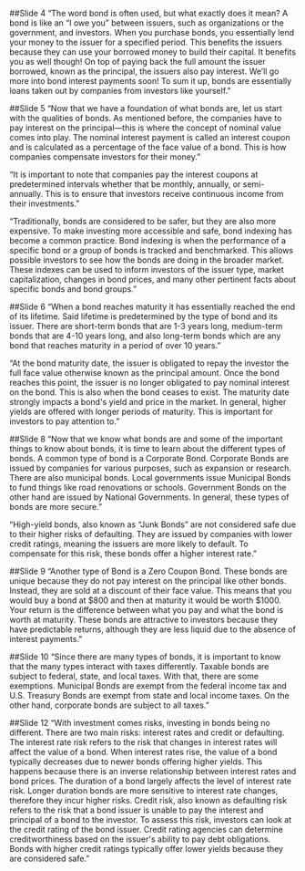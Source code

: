 ##Slide 4
“The word bond is often used, but what exactly does it mean? A bond is like an “I owe you” between issuers, such as organizations or the government, and investors. When you purchase bonds, you essentially lend your money to the issuer for a specified period. This benefits the issuers because they can use your borrowed money to build their capital. It benefits you as well though! On top of paying back the full amount the issuer borrowed, known as the principal, the issuers also pay interest. We’ll go more into bond interest payments soon! To sum it up, bonds are essentially loans taken out by companies from investors like yourself.”

##Slide 5
“Now that we have a foundation of what bonds are, let us start with the qualities of bonds. As mentioned before, the companies have to pay interest on the principal—this is where the concept of nominal value comes into play. The nominal interest payment is called an interest coupon and is calculated as a percentage of the face value of a bond. This is how companies compensate investors for their money.”

“It is important to note that companies pay the interest coupons at predetermined intervals whether that be monthly, annually, or semi-annually. This is to ensure that investors receive continuous income from their investments.”

“Traditionally, bonds are considered to be safer, but they are also more expensive. To make investing more accessible and safe, bond indexing has become a common practice. Bond indexing is when the performance of a specific bond or a group of bonds is tracked and benchmarked. This allows possible investors to see how the bonds are doing in the broader market. These indexes can be used to inform investors of the issuer type, market capitalization, changes in bond prices, and many other pertinent facts about specific bonds and bond groups.”

##Slide 6
“When a bond reaches maturity it has essentially reached the end of its lifetime. Said lifetime is predetermined by the type of bond and its issuer. There are short-term bonds that are 1-3 years long, medium-term bonds that are 4-10 years long, and also long-term bonds which are any bond that reaches maturity in a period of over 10 years.”

“At the bond maturity date, the issuer is obligated to repay the investor the full face value otherwise known as the principal amount. Once the bond reaches this point, the issuer is no longer obligated to pay nominal interest on the bond. This is also when the bond ceases to exist. The maturity date strongly impacts a bond's yield and price in the market. In general, higher yields are offered with longer periods of maturity. This is important for investors to pay attention to.”

##Slide 8
“Now that we know what bonds are and some of the important things to know about bonds, it is time to learn about the different types of bonds. A common type of bond is a Corporate Bond. Corporate Bonds are issued by companies for various purposes, such as expansion or research. There are also municipal bonds. Local governments issue Municipal Bonds to fund things like road renovations or schools. Government Bonds on the other hand are issued by National Governments. In general, these types of bonds are more secure.” 

“High-yield bonds, also known as “Junk Bonds” are not considered safe due to their higher risks of defaulting. They are issued by companies with lower credit ratings, meaning the issuers are more likely to default. To compensate for this risk, these bonds offer a higher interest rate.”

##Slide 9
“Another type of Bond is a Zero Coupon Bond. These bonds are unique because they do not pay interest on the principal like other bonds. Instead, they are sold at a discount of their face value. This means that you would buy a bond at $800 and then at maturity it would be worth $1000. Your return is the difference between what you pay and what the bond is worth at maturity. These bonds are attractive to investors because they have predictable returns, although they are less liquid due to the absence of interest payments.” 

##Slide 10
“Since there are many types of bonds, it is important to know that the many types interact with taxes differently. Taxable bonds are subject to federal, state, and local taxes. With that, there are some exemptions. Municipal Bonds are exempt from the federal income tax and U.S. Treasury Bonds are exempt from state and local income taxes. On the other hand, corporate bonds are subject to all taxes.”

##Slide 12 
“With investment comes risks, investing in bonds being no different. There are two main risks: interest rates and credit or defaulting. The interest rate risk refers to the risk that changes in interest rates will affect the value of a bond. When interest rates rise, the value of a bond typically decreases due to newer bonds offering higher yields. This happens because there is an inverse relationship between interest rates and bond prices. The duration of a bond largely affects the level of interest rate risk. Longer duration bonds are more sensitive to interest rate changes, therefore they incur higher risks. Credit risk, also known as defaulting risk refers to the risk that a bond issuer is unable to pay the interest and principal of a bond to the investor. To assess this risk, investors can look at the credit rating of the bond issuer. Credit rating agencies can determine creditworthiness based on the issuer's ability to pay debt obligations. Bonds with higher credit ratings typically offer lower yields because they are considered safe.”
